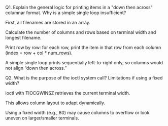 Q1. Explain the general logic for printing items in a "down then across" columnar format. Why is a simple single loop insufficient?

First, all filenames are stored in an array.

Calculate the number of columns and rows based on terminal width and longest filename.

Print row by row: for each row, print the item in that row from each column (index = row + col * num_rows).

A simple single loop prints sequentially left-to-right only, so columns would not align “down then across.”

Q2. What is the purpose of the ioctl system call? Limitations if using a fixed width?

ioctl with TIOCGWINSZ retrieves the current terminal width.

This allows column layout to adapt dynamically.

Using a fixed width (e.g., 80) may cause columns to overflow or look uneven on larger/smaller terminals.
